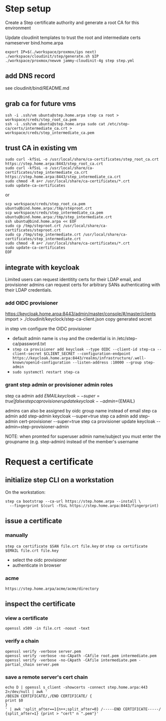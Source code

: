 # Step setup

Create a Step certificate authority and generate a root CA for this environment

Update cloudinit templates to trust the root and intermediate certs
nameserver bind.home.arpa

```
export IP=$(./workspace/proxmox/ips next)
./workspace/cloudinit/step/generate.sh $IP
./workspace/proxmox/newvm jammy-cloudinit-4g step step.yml
```

## add DNS record
see cloudinit/bind/README.md

## grab ca for future vms
```
ssh -i .ssh/vm ubuntu@step.home.arpa step ca root > workspace/creds/step_root_ca.pem
ssh -i .ssh/vm ubuntu@step.home.arpa sudo cat /etc/step-ca/certs/intermediate_ca.crt > workspace/creds/step_intermediate_ca.pem
```

## trust CA in existing vm
```
sudo curl -kfSsL -o /usr/local/share/ca-certificates/step_root_ca.crt https://step.home.arpa:8443/step_root_ca.crt
sudo curl -kfSsL -o /usr/local/share/ca-certificates/step_intermediate_ca.crt https://step.home.arpa:8443/step_intermediate_ca.crt
sudo chmod -R a+r /usr/local/share/ca-certificates/*.crt
sudo update-ca-certificates
```
or
```
scp workspace/creds/step_root_ca.pem ubuntu@bind.home.arpa:/tmp/steproot.crt
scp workspace/creds/step_intermediate_ca.pem ubuntu@bind.home.arpa:/tmp/step_intermediate.crt
ssh ubuntu@bind.home.arpa << EOF
sudo cp /tmp/steproot.crt /usr/local/share/ca-certificates/steproot.crt
sudo cp /tmp/step_intermediate.crt /usr/local/share/ca-certificates/step_intermediate.crt
sudo chmod -R a+r /usr/local/share/ca-certificates/*.crt
sudo update-ca-certificates
EOF
```

## integrate with keycloak

Limited users can request identitity certs for their LDAP email, and provisioner admins can request certs for arbitrary SANs authenticating with their LDAP credentials.

### add OIDC provisioner
https://keycloak.home.arpa:8443/admin/master/console/#/master/clients
import > ./cloudinit/keyclock/step-ca-client.json
copy generated secret

in step vm configure the OIDC provisioner
* default admin name is `step` and the credential is in /etc/step-ca/password.txt
* `step ca provisioner add keycloak --type OIDC --client-id step-ca --client-secret $CLIENT_SECRET --configuration-endpoint https://keycloak.home.arpa:8443/realms/infrastructure/.well-known/openid-configuration --listen-address :10000 --group step-admin`
* `sudo systemctl restart step-ca`

### grant step admin or provisioner admin roles
step ca admin add ${EMAIL} keycloak --super=true|false
step ca provisioner update keycloak --admin=${EMAIL}

admins can also be assigned by oidc group name instead of email
step ca admin add step-admin keycloak --super=true
step ca admin add step-admin cert-provisioner --super=true
step ca provisioner update keycloak --admin=step-provisioner-admin

NOTE: when promted for superuser admin name/subject you must enter the groupname (e.g. step-admin) instead of the member's username

# Request a certificate
## initialize step CLI on a workstation

On the workstation:
```
step ca bootstrap --ca-url https://step.home.arpa --install \
  --fingerprint $(curl -fSsL https://step.home.arpa:8443/fingerprint)
```

## issue a certificate

### manually
`step ca certificate $SAN file.crt file.key`
or
`step ca certificate $EMAIL file.crt file.key`

* select the oidc provisioner
* authenticate in browser

### acme
`https://step.home.arpa/acme/acme/directory`

## inspect the certificate

### view a certificate
`openssl x509 -in file.crt -noout -text`

### verify a chain
```
openssl verify -verbose server.pem
openssl verify -verbose -no-CApath -CAfile root.pem intermediate.pem
openssl verify -verbose -no-CApath -CAfile intermediate.pem -partial_chain server.pem
```

### save a remote server's cert chain
```
echo D | openssl s_client -showcerts -connect step.home.arpa:443 2>/dev/null | awk '
/BEGIN CERTIFICATE/,/END CERTIFICATE/ {
print $0
}
' | awk 'split_after==1{n++;split_after=0} /-----END CERTIFICATE-----/ {split_after=1} {print > "cert" n ".pem"}'
```